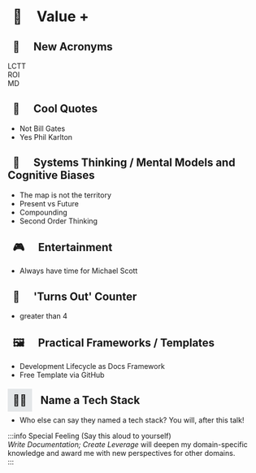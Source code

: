 # <span data-v-549c013f class="icon " style="display:inline; padding: 10px;  padding: 10px; margin-right: 12px;">💎</span> Value + 



## <span data-v-549c013f class="icon " style="display:inline; padding: 10px;  margin-right: 12px;">🗽</span> New Acronyms  
LCTT 
<br/>
ROI 
<br/>
MD


## <span data-v-549c013f class="icon " style="display:inline; padding: 10px;  margin-right: 12px;">🎷</span> Cool Quotes  
- Not Bill Gates  
- Yes Phil Karlton  


##  <span data-v-549c013f class="icon " style="display:inline; padding: 10px;  margin-right: 12px;">💭</span> Systems Thinking / Mental Models and Cognitive Biases  
- The map is not the territory  
- Present vs Future  
- Compounding  
- Second Order Thinking  


## <span data-v-549c013f class="icon " style="display:inline; padding: 10px;  margin-right: 12px;">🎮</span> Entertainment  
- Always have time for Michael Scott  


## <span data-v-549c013f class="icon " style="display:inline; padding: 10px;  margin-right: 12px;">🔄</span> 'Turns Out' Counter
- greater than 4


## <span data-v-549c013f class="icon " style="display:inline; padding: 10px;  margin-right: 12px;">🖼️</span> Practical Frameworks / Templates  
- Development Lifecycle as Docs Framework  
- Free Template via GitHub  


## <span data-v-549c013f class="icon " style="display:inline; padding: 10px;  margin-right: 12px; background-color: rgba(101, 117, 133, 0.16)">👶🏻</span> Name a Tech Stack  
- Who else can say they named a tech stack? You will, after this talk! 


:::info Special Feeling (Say this aloud to yourself)  
*Write Documentation; Create Leverage* will deepen my domain-specific knowledge and award me with new perspectives for other domains.  
:::